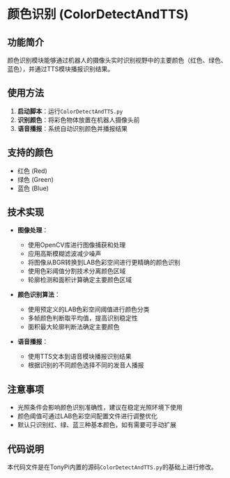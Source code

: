 # 颜色识别 (ColorDetectAndTTS)

## 功能简介
颜色识别模块能够通过机器人的摄像头实时识别视野中的主要颜色（红色、绿色、蓝色），并通过TTS模块播报识别结果。

## 使用方法
1. **启动脚本**：运行`ColorDetectAndTTS.py`
2. **识别颜色**：将彩色物体放置在机器人摄像头前
3. **语音播报**：系统自动识别颜色并播报结果

## 支持的颜色
- 红色 (Red)
- 绿色 (Green)
- 蓝色 (Blue)

## 技术实现
- **图像处理**：
  - 使用OpenCV库进行图像捕获和处理
  - 应用高斯模糊滤波减少噪声
  - 将图像从BGR转换到LAB色彩空间进行更精确的颜色识别
  - 使用色彩阈值分割技术分离颜色区域
  - 轮廓检测和面积计算确定主要颜色区域

- **颜色识别算法**：
  - 使用预定义的LAB色彩空间阈值进行颜色分类
  - 多帧颜色判断取平均值，提高识别稳定性
  - 面积最大轮廓判断法确定主要颜色

- **语音播报**：
  - 使用TTS文本到语音模块播报识别结果
  - 根据识别的不同颜色选择不同的发音人播报

## 注意事项
- 光照条件会影响颜色识别准确性，建议在稳定光照环境下使用
- 颜色阈值可通过LAB色彩空间配置文件进行调整优化
- 默认只识别红、绿、蓝三种基本颜色，如有需要可手动扩展

## 代码说明
本代码文件是在TonyPi内置的源码`ColorDetectAndTTS.py`的基础上进行修改。